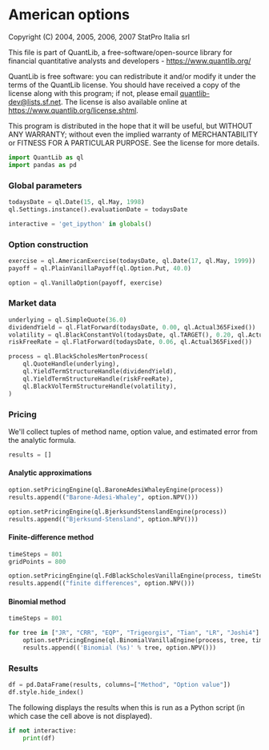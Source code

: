 # American options

Copyright (C) 2004, 2005, 2006, 2007 StatPro Italia srl

This file is part of QuantLib, a free-software/open-source library
for financial quantitative analysts and developers - https://www.quantlib.org/

QuantLib is free software: you can redistribute it and/or modify it under the
terms of the QuantLib license.  You should have received a copy of the
license along with this program; if not, please email
<quantlib-dev@lists.sf.net>. The license is also available online at
<https://www.quantlib.org/license.shtml>.

This program is distributed in the hope that it will be useful, but WITHOUT
ANY WARRANTY; without even the implied warranty of MERCHANTABILITY or FITNESS
FOR A PARTICULAR PURPOSE.  See the license for more details.

```python
import QuantLib as ql
import pandas as pd
```

### Global parameters

```python
todaysDate = ql.Date(15, ql.May, 1998)
ql.Settings.instance().evaluationDate = todaysDate
```

```python
interactive = 'get_ipython' in globals()
```

### Option construction

```python
exercise = ql.AmericanExercise(todaysDate, ql.Date(17, ql.May, 1999))
payoff = ql.PlainVanillaPayoff(ql.Option.Put, 40.0)
```

```python
option = ql.VanillaOption(payoff, exercise)
```

### Market data

```python
underlying = ql.SimpleQuote(36.0)
dividendYield = ql.FlatForward(todaysDate, 0.00, ql.Actual365Fixed())
volatility = ql.BlackConstantVol(todaysDate, ql.TARGET(), 0.20, ql.Actual365Fixed())
riskFreeRate = ql.FlatForward(todaysDate, 0.06, ql.Actual365Fixed())
```

```python
process = ql.BlackScholesMertonProcess(
    ql.QuoteHandle(underlying),
    ql.YieldTermStructureHandle(dividendYield),
    ql.YieldTermStructureHandle(riskFreeRate),
    ql.BlackVolTermStructureHandle(volatility),
)
```

### Pricing

We'll collect tuples of method name, option value, and estimated error from the analytic formula.

```python
results = []
```

#### Analytic approximations

```python
option.setPricingEngine(ql.BaroneAdesiWhaleyEngine(process))
results.append(("Barone-Adesi-Whaley", option.NPV()))
```

```python
option.setPricingEngine(ql.BjerksundStenslandEngine(process))
results.append(("Bjerksund-Stensland", option.NPV()))
```

#### Finite-difference method

```python
timeSteps = 801
gridPoints = 800
```

```python
option.setPricingEngine(ql.FdBlackScholesVanillaEngine(process, timeSteps, gridPoints))
results.append(("finite differences", option.NPV()))
```

#### Binomial method

```python
timeSteps = 801
```

```python
for tree in ["JR", "CRR", "EQP", "Trigeorgis", "Tian", "LR", "Joshi4"]:
    option.setPricingEngine(ql.BinomialVanillaEngine(process, tree, timeSteps))
    results.append(('Binomial (%s)' % tree, option.NPV()))
```

### Results

```python
df = pd.DataFrame(results, columns=["Method", "Option value"])
df.style.hide_index()
```

The following displays the results when this is run as a Python script (in which case the cell above is not displayed).

```python
if not interactive:
    print(df)
```
